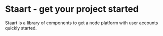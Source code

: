 # Staart - get your project started

Staart is a library of components to get a node platform with user accounts quickly started.